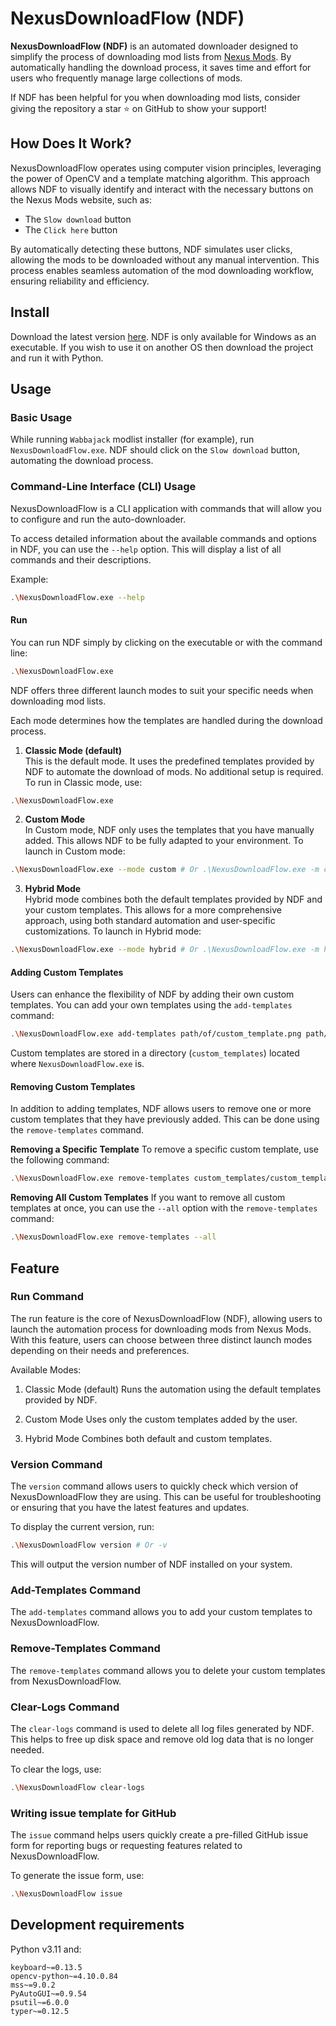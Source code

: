 # NexusDownloadFlow (NDF)

**NexusDownloadFlow (NDF)**
is an automated downloader designed to simplify the process of downloading mod lists from
[Nexus Mods](https://www.nexusmods.com/).
By automatically handling the download process,
it saves time and effort for users who frequently manage large collections of mods.

If NDF has been helpful for you when downloading mod lists, consider giving the repository 
a star :star: on GitHub to show your support!

## How Does It Work?

NexusDownloadFlow operates using computer vision principles, leveraging the power of OpenCV
and a template matching algorithm. This approach allows NDF to visually identify and interact
with the necessary buttons on the Nexus Mods website, such as:

- The `Slow download` button
- The `Click here` button

By automatically detecting these buttons, NDF simulates user clicks, allowing the mods to 
be downloaded without any manual intervention. This process enables seamless automation of
the mod downloading workflow, ensuring reliability and efficiency.

## Install

Download the latest version [here](https://github.com/greg-ynx/NexusDownloadFlow/releases).
NDF is only available for Windows as an executable.
If you wish to use it on another OS then download the project and run it with Python.

## Usage

### Basic Usage

While running `Wabbajack` modlist installer (for example), run `NexusDownloadFlow.exe`.
NDF should click on the `Slow download` button, automating the download process.

### Command-Line Interface (CLI) Usage

NexusDownloadFlow is a CLI application with commands that will allow you to configure and run the auto-downloader.

To access detailed information about the available commands and options in NDF, you can use the `--help` option.
This will display a list of all commands and their descriptions.

Example:

```bash
.\NexusDownloadFlow.exe --help
```

#### Run

You can run NDF simply by clicking on the executable or with the command line:

```bash
.\NexusDownloadFlow.exe
```

NDF offers three different launch modes to suit your specific needs when downloading mod lists.

Each mode determines how the templates are handled during the download process.

1. **Classic Mode (default)**
   <br>
   This is the default mode.
   It uses the predefined templates provided by NDF to automate the download of mods.
   No additional setup is required.
   To run in Classic mode, use:

```bash
.\NexusDownloadFlow.exe
```

2. **Custom Mode**
   <br>
   In Custom mode, NDF only uses the templates that you have manually added.
   This allows NDF to be fully adapted to your environment.
   To launch in Custom mode:

```bash
.\NexusDownloadFlow.exe --mode custom # Or .\NexusDownloadFlow.exe -m custom
```

3. **Hybrid Mode**
   <br>
   Hybrid mode combines both the default templates provided by NDF and your custom templates.
   This allows for a more comprehensive approach, using both standard automation and user-specific customizations.
   To launch in Hybrid mode:

```bash
.\NexusDownloadFlow.exe --mode hybrid # Or .\NexusDownloadFlow.exe -m hybrid
```

#### Adding Custom Templates

Users can enhance the flexibility of NDF by adding their own custom templates.
You can add your own templates using the `add-templates` command:

```bash
.\NexusDownloadFlow.exe add-templates path/of/custom_template.png path/of/second_custom_template.png
```

Custom templates are stored in a directory (`custom_templates`) located where `NexusDownloadFlow.exe` is.

#### Removing Custom Templates

In addition to adding templates,
NDF allows users to remove one or more custom templates that they have previously added.
This can be done using the `remove-templates` command.

**Removing a Specific Template**
To remove a specific custom template, use the following command:

```bash
.\NexusDownloadFlow.exe remove-templates custom_templates/custom_template_to_delete.png
```

**Removing All Custom Templates**
If you want to remove all custom templates at once, you can use the `--all` option with the `remove-templates` command:

```bash
.\NexusDownloadFlow.exe remove-templates --all
```

## Feature

### Run Command

The run feature is the core of NexusDownloadFlow (NDF),
allowing users to launch the automation process for downloading mods from Nexus Mods.
With this feature, users can choose between three distinct launch modes depending on their needs and preferences.

Available Modes:

1. Classic Mode (default)
   Runs the automation using the default templates provided by NDF.

2. Custom Mode
   Uses only the custom templates added by the user.

3. Hybrid Mode
   Combines both default and custom templates.

### Version Command

The `version` command allows users to quickly check which version of NexusDownloadFlow they are using.
This can be useful for troubleshooting or ensuring that you have the latest features and updates.

To display the current version, run:

```bash
.\NexusDownloadFlow version # Or -v
```

This will output the version number of NDF installed on your system.

### Add-Templates Command

The `add-templates` command allows you to add your custom templates to NexusDownloadFlow.

### Remove-Templates Command

The `remove-templates` command allows you to delete your custom templates from NexusDownloadFlow.

### Clear-Logs Command

The `clear-logs` command is used to delete all log files generated by NDF.
This helps to free up disk space and remove old log data that is no longer needed.

To clear the logs, use:

```bash
.\NexusDownloadFlow clear-logs
```

### Writing issue template for GitHub

The `issue` command helps users quickly create a pre-filled GitHub issue form for reporting bugs or requesting features
related to NexusDownloadFlow.

To generate the issue form, use:

```bash
.\NexusDownloadFlow issue
```

## Development requirements

Python v3.11 and:

```text
keyboard~=0.13.5
opencv-python~=4.10.0.84
mss~=9.0.2
PyAutoGUI~=0.9.54
psutil~=6.0.0
typer~=0.12.5
```
